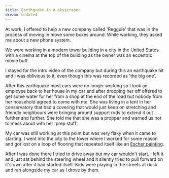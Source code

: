 ```yaml
---
title: Earthquake in a skyscraper
dream: undated
---
```


At work, I offered to help a new company called 'Reggule' that was in the process of moving in move some boxes around. While working, they asked me about a new phone system.

We were working in a modern tower building in a city in the United States with a cinema at the top of the building as the owner was an eccentric movie buff.

I stayed for the intro video of the company but during this an earthquake hit and I was oblivious to it, even though this was recorded as 'the big one'.

After this earthquake most cars were no longer working so I took an employee <!-- AH --> back to her house in my car and after dropping her off offered to get some water for her from a shop at the end of the road but nobody from her household agreed to come with me. She was living in a tent in her conservatory that had a covering that would just keep on stretching and friendly neighbours were bringing around support rods to extend it out further and further. She told me that she was a propper and warned us not to mess about with her 'prep stuff'.

My car was still working at this point but was very flaky when it came to starting. I went into the city to the tower where I worked for some reason and got lost on a loop of flooring that repeated itself like an [Escher painting](https://en.wikipedia.org/wiki/M._C._Escher).

After I was done there I tried to drive away but my car wouldn't start. I left it and just sat behind the steering wheel and it silently tried to pull forward on it's own after it had started itself. Kids were playing in the streets at dusk and ran alongside my car as I drove by them.